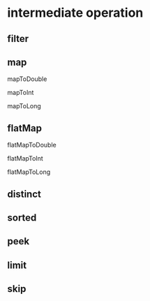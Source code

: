 # intermediate operation

## filter

## map

mapToDouble

mapToInt

mapToLong

## flatMap

flatMapToDouble

flatMapToInt

flatMapToLong

## distinct

## sorted

## peek

## limit

## skip

###
